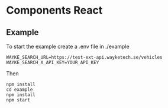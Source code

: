 # Components React


## Example
To start the example create a .env file in ./example
```
WAYKE_SEARCH_URL=https://test-ext-api.wayketech.se/vehicles
WAYKE_SEARCH_X_API_KEY=YOUR_API_KEY
```
Then
```
npm install
cd example
npm install
npm start
```